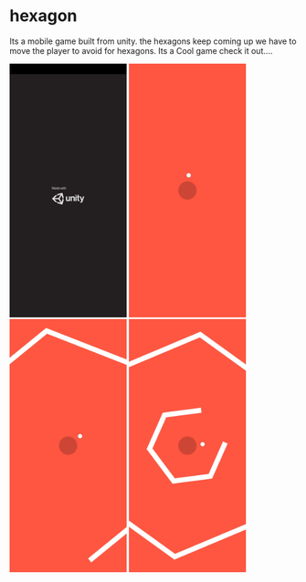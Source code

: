 # hexagon

Its a mobile game built from unity. the hexagons keep coming up we have to move the player to avoid for hexagons.
Its a Cool game check it out....

<img src="images/1.jpeg" width="205">       <img src="images/2.jpeg" width="205">
<img src="images/3.jpeg" width="205">       <img src="images/4.jpeg" width="205">

